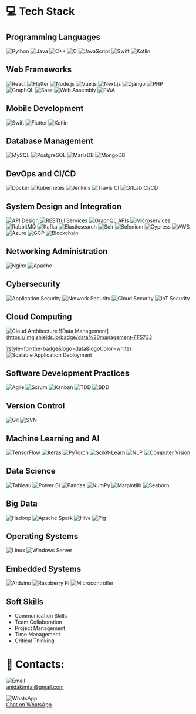  # 💻 Tech Stack

## Programming Languages
![Python](https://img.shields.io/badge/python-3670A0?style=for-the-badge&logo=python&logoColor=ffdd54) ![Java](https://img.shields.io/badge/java-%23ED8B00.svg?style=for-the-badge&logo=java&logoColor=white) ![C++](https://img.shields.io/badge/c%2B%2B-%2300599C.svg?style=for-the-badge&logo=c%2B%2B&logoColor=white) ![C](https://img.shields.io/badge/c-%2300599C.svg?style=for-the-badge&logo=c&logoColor=white) ![JavaScript](https://img.shields.io/badge/javascript-%23323330.svg?style=for-the-badge&logo=javascript&logoColor=%23F7DF1E) ![Swift](https://img.shields.io/badge/swift-%23FA7343.svg?style=for-the-badge&logo=swift&logoColor=white) ![Kotlin](https://img.shields.io/badge/kotlin-%230095D5.svg?style=for-the-badge&logo=kotlin&logoColor=white)

## Web Frameworks
![React](https://img.shields.io/badge/react-%2320232a.svg?style=for-the-badge&logo=react&logoColor=%2361DAFB) ![Flutter](https://img.shields.io/badge/flutter-%2302569B.svg?style=for-the-badge&logo=flutter&logoColor=white) ![Node.js](https://img.shields.io/badge/node.js-339933?style=for-the-badge&logo=nodedotjs&logoColor=white) ![Vue.js](https://img.shields.io/badge/vue.js-%234FC08D.svg?style=for-the-badge&logo=vue-dot-js&logoColor=white) ![Next.js](https://img.shields.io/badge/next.js-%23000000.svg?style=for-the-badge&logo=next-dot-js&logoColor=white) ![Django](https://img.shields.io/badge/django-%23092E20.svg?style=for-the-badge&logo=django&logoColor=white) ![PHP](https://img.shields.io/badge/php-%23777BB4.svg?style=for-the-badge&logo=php&logoColor=white) ![GraphQL](https://img.shields.io/badge/graphql-E10098?style=for-the-badge&logo=graphql&logoColor=white) ![Sass](https://img.shields.io/badge/Sass-hotpink.svg?style=for-the-badge&logo=SASS&logoColor=white) ![Web Assembly](https://img.shields.io/badge/web%20assembly-654FF0?style=for-the-badge&logo=web-assembly&logoColor=white) ![PWA](https://img.shields.io/badge/pwa-5A0FC8?style=for-the-badge&logo=pwa&logoColor=white)

## Mobile Development
![Swift](https://img.shields.io/badge/swift-%23FA7343.svg?style=for-the-badge&logo=swift&logoColor=white) ![Flutter](https://img.shields.io/badge/flutter-%2302569B.svg?style=for-the-badge&logo=flutter&logoColor=white) ![Kotlin](https://img.shields.io/badge/kotlin-%230095D5.svg?style=for-the-badge&logo=kotlin&logoColor=white)

## Database Management
![MySQL](https://img.shields.io/badge/mysql-%2300f.svg?style=for-the-badge&logo=mysql&logoColor=white) ![PostgreSQL](https://img.shields.io/badge/postgresql-%23316192.svg?style=for-the-badge&logo=postgresql&logoColor=white) ![MariaDB](https://img.shields.io/badge/mariadb-003545?style=for-the-badge&logo=mariadb&logoColor=white) ![MongoDB](https://img.shields.io/badge/mongodb-%234ea94b.svg?style=for-the-badge&logo=mongodb&logoColor=white)

## DevOps and CI/CD
![Docker](https://img.shields.io/badge/docker-%230db7ed.svg?style=for-the-badge&logo=docker&logoColor=white) ![Kubernetes](https://img.shields.io/badge/kubernetes-%23326ce5.svg?style=for-the-badge&logo=kubernetes&logoColor=white) ![Jenkins](https://img.shields.io/badge/jenkins-%232C5263.svg?style=for-the-badge&logo=jenkins&logoColor=white) ![Travis CI](https://img.shields.io/badge/travisci-%232B2F33.svg?style=for-the-badge&logo=travis-ci&logoColor=white) ![GitLab CI/CD](https://img.shields.io/badge/gitlabci-%23181717.svg?style=for-the-badge&logo=gitlab&logoColor=white)

## System Design and Integration
![API Design](https://img.shields.io/badge/api%20design-FF6F61?style=for-the-badge&logo=api&logoColor=white) ![RESTful Services](https://img.shields.io/badge/restful%20services-FF5733?style=for-the-badge&logo=rest&logoColor=white) ![GraphQL APIs](https://img.shields.io/badge/graphql%20apis-E10098?style=for-the-badge&logo=graphql&logoColor=white) ![Microservices](https://img.shields.io/badge/microservices-FF6F61?style=for-the-badge&logo=microservices&logoColor=white) ![RabbitMQ](https://img.shields.io/badge/rabbitmq-FF6600?style=for-the-badge&logo=rabbitmq&logoColor=white) ![Kafka](https://img.shields.io/badge/kafka-231F20?style=for-the-badge&logo=apache-kafka&logoColor=white) ![Elasticsearch](https://img.shields.io/badge/elasticsearch-005571?style=for-the-badge&logo=elasticsearch&logoColor=white) ![Solr](https://img.shields.io/badge/solr-D9412F?style=for-the-badge&logo=solr&logoColor=white) ![Selenium](https://img.shields.io/badge/selenium-43B02A?style=for-the-badge&logo=selenium&logoColor=white) ![Cypress](https://img.shields.io/badge/cypress-17202C?style=for-the-badge&logo=cypress&logoColor=white) ![AWS](https://img.shields.io/badge/aws-%23232F3E.svg?style=for-the-badge&logo=amazon-aws&logoColor=white) ![Azure](https://img.shields.io/badge/azure-%230072C6.svg?style=for-the-badge&logo=azure-devops&logoColor=white) ![GCP](https://img.shields.io/badge/gcp-%234285F4.svg?style=for-the-badge&logo=google-cloud&logoColor=white) ![Blockchain](https://img.shields.io/badge/blockchain-121D33?style=for-the-badge&logo=blockchain&logoColor=white)

## Networking Administration
![Nginx](https://img.shields.io/badge/nginx-%23009639.svg?style=for-the-badge&logo=nginx&logoColor=white) ![Apache](https://img.shields.io/badge/apache-%23D42029.svg?style=for-the-badge&logo=apache&logoColor=white)

## Cybersecurity
![Application Security](https://img.shields.io/badge/application%20security-1E1E1E?style=for-the-badge&logo=security&logoColor=white) ![Network Security](https://img.shields.io/badge/network%20security-0073AA?style=for-the-badge&logo=network&logoColor=white) ![Cloud Security](https://img.shields.io/badge/cloud%20security-1A73E8?style=for-the-badge&logo=cloud&logoColor=white) ![IoT Security](https://img.shields.io/badge/iot%20security-2E7D32?style=for-the-badge&logo=iot&logoColor=white)

## Cloud Computing
![Cloud Architecture](https://img.shields.io/badge/cloud%20architecture-FF9900?style=for-the-badge&logo=cloud&logoColor=white) ![Data Management](https://img.shields.io/badge/data%20management-FF5733

?style=for-the-badge&logo=data&logoColor=white) ![Scalable Application Deployment](https://img.shields.io/badge/scalable%20application%20deployment-5A9?style=for-the-badge&logo=deployment&logoColor=white)

## Software Development Practices
![Agile](https://img.shields.io/badge/agile-007ACC?style=for-the-badge&logo=agile&logoColor=white) ![Scrum](https://img.shields.io/badge/scrum-0052CC?style=for-the-badge&logo=scrum&logoColor=white) ![Kanban](https://img.shields.io/badge/kanban-4CAF50?style=for-the-badge&logo=kanban&logoColor=white) ![TDD](https://img.shields.io/badge/tdd-FF5722?style=for-the-badge&logo=tdd&logoColor=white) ![BDD](https://img.shields.io/badge/bdd-795548?style=for-the-badge&logo=bdd&logoColor=white)

## Version Control
![Git](https://img.shields.io/badge/git-F05032?style=for-the-badge&logo=git&logoColor=white) ![SVN](https://img.shields.io/badge/svn-809CC9?style=for-the-badge&logo=svn&logoColor=white)

## Machine Learning and AI
![TensorFlow](https://img.shields.io/badge/tensorflow-%23FF6F00.svg?style=for-the-badge&logo=tensorflow&logoColor=white) ![Keras](https://img.shields.io/badge/keras-D00000?style=for-the-badge&logo=keras&logoColor=white) ![PyTorch](https://img.shields.io/badge/pytorch-%23EE4C2C.svg?style=for-the-badge&logo=pytorch&logoColor=white) ![Scikit-Learn](https://img.shields.io/badge/scikit--learn-F7931E?style=for-the-badge&logo=scikit-learn&logoColor=white) ![NLP](https://img.shields.io/badge/nlp-1A73E8?style=for-the-badge&logo=nlp&logoColor=white) ![Computer Vision](https://img.shields.io/badge/computer%20vision-FF6F61?style=for-the-badge&logo=vision&logoColor=white)

## Data Science
![Tableau](https://img.shields.io/badge/tableau-E97627?style=for-the-badge&logo=tableau&logoColor=white) ![Power BI](https://img.shields.io/badge/power%20bi-F2C811?style=for-the-badge&logo=power-bi&logoColor=black) ![Pandas](https://img.shields.io/badge/pandas-150458?style=for-the-badge&logo=pandas&logoColor=white) ![NumPy](https://img.shields.io/badge/numpy-013243?style=for-the-badge&logo=numpy&logoColor=white) ![Matplotlib](https://img.shields.io/badge/matplotlib-%230a0a0a.svg?style=for-the-badge&logo=matplotlib&logoColor=white) ![Seaborn](https://img.shields.io/badge/seaborn-00557F?style=for-the-badge&logo=seaborn&logoColor=white)

## Big Data
![Hadoop](https://img.shields.io/badge/hadoop-66CCFF?style=for-the-badge&logo=apache-hadoop&logoColor=black) ![Apache Spark](https://img.shields.io/badge/apache%20spark-E25A1C?style=for-the-badge&logo=apache-spark&logoColor=white) ![Hive](https://img.shields.io/badge/hive-FFBB00?style=for-the-badge&logo=apache-hive&logoColor=white) ![Pig](https://img.shields.io/badge/pig-FB8C00?style=for-the-badge&logo=apache-pig&logoColor=white)

## Operating Systems
![Linux](https://img.shields.io/badge/linux-FCC624?style=for-the-badge&logo=linux&logoColor=black) ![Windows Server](https://img.shields.io/badge/windows%20server-0078D6?style=for-the-badge&logo=windows&logoColor=white)

## Embedded Systems
![Arduino](https://img.shields.io/badge/arduino-00979D?style=for-the-badge&logo=arduino&logoColor=white) ![Raspberry Pi](https://img.shields.io/badge/raspberry%20pi-A22846?style=for-the-badge&logo=raspberry-pi&logoColor=white) ![Microcontroller](https://img.shields.io/badge/microcontroller-FF6F61?style=for-the-badge&logo=microcontroller&logoColor=white)

## Soft Skills
- Communication Skills
- Team Collaboration
- Project Management
- Time Management
- Critical Thinking

# 📧 Contacts:
![Email](https://img.shields.io/badge/email-D14836?style=for-the-badge&logo=gmail&logoColor=white)  
anidakimtai@gmail.com

![WhatsApp](https://img.shields.io/badge/whatsapp-25D366?style=for-the-badge&logo=whatsapp&logoColor=white)  
[Chat on WhatsApp](https://wa.me/+254790359782)

 
